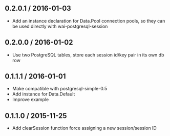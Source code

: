 0.2.0.1 / 2016-01-03
--------------------

- Add an instance declaration for Data.Pool connection pools, so they can be used directly with wai-postgresql-session

0.2.0.0 / 2016-01-02
--------------------

- Use two PostgreSQL tables, store each session id/key pair in its own db row

0.1.1.1 / 2016-01-01
--------------------

- Make compatible with postgresql-simple-0.5
- Add instance for Data.Default
- Improve example

0.1.1.0 / 2015-11-25
--------------------

- Add clearSession function force assigning a new session/session ID
